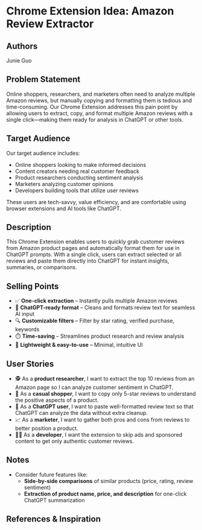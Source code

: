 # Chrome Extension Idea: Amazon Review Extractor

## Authors

Junie Guo

## Problem Statement

Online shoppers, researchers, and marketers often need to analyze multiple Amazon reviews, but manually copying and formatting them is tedious and time-consuming. Our Chrome Extension addresses this pain point by allowing users to extract, copy, and format multiple Amazon reviews with a single click—making them ready for analysis in ChatGPT or other tools.

## Target Audience

Our target audience includes:

- Online shoppers looking to make informed decisions
- Content creators needing real customer feedback
- Product researchers conducting sentiment analysis
- Marketers analyzing customer opinions
- Developers building tools that utilize user reviews

These users are tech-savvy, value efficiency, and are comfortable using browser extensions and AI tools like ChatGPT.

## Description

This Chrome Extension enables users to quickly grab customer reviews from Amazon product pages and automatically format them for use in ChatGPT prompts. With a single click, users can extract selected or all reviews and paste them directly into ChatGPT for instant insights, summaries, or comparisons.

## Selling Points

- ✅ **One-click extraction** – Instantly pulls multiple Amazon reviews  
- 🧠 **ChatGPT-ready format** – Cleans and formats review text for seamless AI input  
- 🔍 **Customizable filters** – Filter by star rating, verified purchase, keywords  
- ⏱️ **Time-saving** – Streamlines product research and review analysis  
- 🧩 **Lightweight & easy-to-use** – Minimal, intuitive UI  

## User Stories

- 🕵️ As a **product researcher**, I want to extract the top 10 reviews from an Amazon page so I can analyze customer sentiment in ChatGPT.  
- 🛒 As a **casual shopper**, I want to copy only 5-star reviews to understand the positive aspects of a product.  
- 💬 As a **ChatGPT user**, I want to paste well-formatted review text so that ChatGPT can analyze the data without extra cleanup.  
- 📈 As a **marketer**, I want to gather both pros and cons from reviews to better position a product.  
- 👨‍💻 As a **developer**, I want the extension to skip ads and sponsored content to get only authentic customer reviews.

## Notes

- Consider future features like:
  - **Side-by-side comparisons** of similar products (price, rating, review sentiment)
  - **Extraction of product name, price, and description** for one-click ChatGPT summarization

## References & Inspiration
